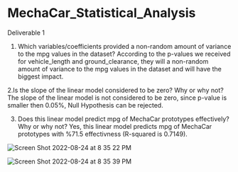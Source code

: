 # MechaCar_Statistical_Analysis

Deliverable 1 

1. Which variables/coefficients provided a non-random amount of variance to the mpg values in the dataset?
According to the p-values we received for vehicle_length  and ground_clearance, they will a non-random amount of variance to the mpg values in the dataset and will have the biggest impact. 

2.Is the slope of the linear model considered to be zero? Why or why not?
The slope of the linear model is not considered to be zero, since p-value is smaller then 0.05%, Null Hypothesis can be rejected. 

3. Does this linear model predict mpg of MechaCar prototypes effectively? Why or why not?
Yes, this linear model predicts mpg of MechaCar prototypes  with %71.5 effectivness (R-squared is 0.7149). 

![Screen Shot 2022-08-24 at 8 35 22 PM](https://user-images.githubusercontent.com/103322251/186551533-cac370dd-5d2e-41aa-886d-fa8e7cfcfbe9.png)

![Screen Shot 2022-08-24 at 8 35 39 PM](https://user-images.githubusercontent.com/103322251/186551598-5bcdb053-c0b1-4517-b5c6-7c237707df79.png)
